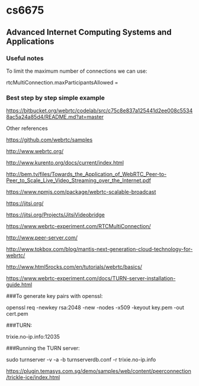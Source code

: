# cs6675
## Advanced Internet Computing Systems and Applications

### Useful notes

To limit the maximum number of connections we can use:

rtcMultiConnection.maxParticipantsAllowed = <Desired Value>

### Best step by step simple example

https://bitbucket.org/webrtc/codelab/src/c75c8e837a125441d2ee008c55348ac5a24a85d4/README.md?at=master

Other references

https://github.com/webrtc/samples

http://www.webrtc.org/

http://www.kurento.org/docs/current/index.html

http://bem.tv/files/Towards_the_Application_of_WebRTC_Peer-to-Peer_to_Scale_Live_Video_Streaming_over_the_Internet.pdf

https://www.npmjs.com/package/webrtc-scalable-broadcast

https://jitsi.org/

https://jitsi.org/Projects/JitsiVideobridge

https://www.webrtc-experiment.com/RTCMultiConnection/

http://www.peer-server.com/

http://www.tokbox.com/blog/mantis-next-generation-cloud-technology-for-webrtc/

http://www.html5rocks.com/en/tutorials/webrtc/basics/

https://www.webrtc-experiment.com/docs/TURN-server-installation-guide.html

###To generate key pairs with openssl:

openssl req -newkey rsa:2048 -new -nodes -x509 -keyout key.pem -out cert.pem

###TURN:

trixie.no-ip.info:12035

###Running the TURN server:

sudo turnserver -v -a -b turnserverdb.conf -r trixie.no-ip.info

https://plugin.temasys.com.sg/demo/samples/web/content/peerconnection/trickle-ice/index.html
